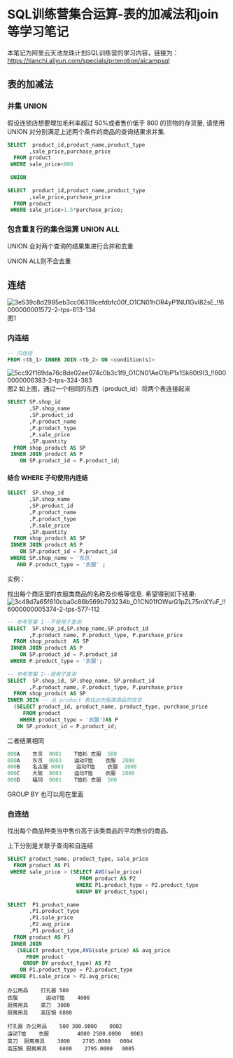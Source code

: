 # SQL训练营集合运算-表的加减法和join等学习笔记
本笔记为阿里云天池龙珠计划SQL训练营的学习内容，链接为：https://tianchi.aliyun.com/specials/promotion/aicampsql
## 表的加减法
### 并集 UNION
假设连锁店想要增加毛利率超过 50%或者售价低于 800 的货物的存货量, 请使用 UNION 对分别满足上述两个条件的商品的查询结果求并集.
```sql
SELECT  product_id,product_name,product_type
       ,sale_price,purchase_price
  FROM product 
 WHERE sale_price<800
  
 UNION
 
SELECT  product_id,product_name,product_type
       ,sale_price,purchase_price
  FROM product 
 WHERE sale_price>1.5*purchase_price;
```
### 包含重复行的集合运算 UNION ALL
UNION 会对两个查询的结果集进行合并和去重

UNION ALL则不会去重

## 连结
![3e539c8d2985eb3cc06319cefdbfc00f_O1CN01hOR4yP1NU1GvI82sE_!!6000000001572-2-tps-613-134](https://user-images.githubusercontent.com/55366350/128120217-ee7a808d-b650-4d64-93b8-86af706b7435.png)
图1
### 内连结
```sql
-- 内连结
FROM <tb_1> INNER JOIN <tb_2> ON <condition(s)>
```
![5cc92f169da76c8de02ee074c0b3c1f9_O1CN01AeO1bP1x1Sk80t9I3_!!6000000006383-2-tps-324-383](https://user-images.githubusercontent.com/55366350/128287152-c8a1c09c-5a2b-46f2-8bcc-4486feedacc9.png)
图2
如上图，通过一个相同的东西（product_id）将两个表连接起来
```sql
SELECT SP.shop_id
       ,SP.shop_name
       ,SP.product_id
       ,P.product_name
       ,P.product_type
       ,P.sale_price
       ,SP.quantity
  FROM shop_product AS SP
 INNER JOIN product AS P
    ON SP.product_id = P.product_id;
```

#### 结合 WHERE 子句使用内连结
```sql
SELECT  SP.shop_id
       ,SP.shop_name
       ,SP.product_id
       ,P.product_name
       ,P.product_type
       ,P.sale_price
       ,SP.quantity
  FROM shop_product AS SP
 INNER JOIN product AS P
    ON SP.product_id = P.product_id
 WHERE SP.shop_name = '东京'
   AND P.product_type = '衣服' ;
```
实例：

找出每个商店里的衣服类商品的名称及价格等信息. 希望得到如下结果:
![3c48d7a65f610cba0c86b569b793234b_O1CN01fOWsrG1pZL75mXYuF_!!6000000005374-2-tps-577-112](https://user-images.githubusercontent.com/55366350/128287622-e384c467-4147-42c9-a28e-6c965053aff1.png)
```sql
-- 参考答案 1--不使用子查询
SELECT  SP.shop_id,SP.shop_name,SP.product_id 
       ,P.product_name, P.product_type, P.purchase_price
  FROM shop_product  AS SP 
 INNER JOIN product AS P 
    ON SP.product_id = P.product_id
 WHERE P.product_type = '衣服';
 
-- 参考答案 2--使用子查询
SELECT  SP.shop_id, SP.shop_name, SP.product_id
       ,P.product_name, P.product_type, P.purchase_price
  FROM shop_product AS SP 
INNER JOIN -- 从 product 表找出衣服类商品的信息
  (SELECT product_id, product_name, product_type, purchase_price
     FROM product	
    WHERE product_type = '衣服')AS P 
   ON SP.product_id = P.product_id;
```
二者结果相同
```sql
000A	东京	0001	T恤衫	衣服	500
000A	东京	0003	运动T恤	衣服	2800
000B	名古屋	0003	运动T恤	衣服	2800
000C	大阪	0003	运动T恤	衣服	2800
000D	福冈	0001	T恤衫	衣服	500
```
GROUP BY 也可以用在里面
### 自连结
找出每个商品种类当中售价高于该类商品的平均售价的商品.

上下分别是关联子查询和自连结
```sql
SELECT product_name, product_type, sale_price
  FROM product AS P1
 WHERE sale_price > (SELECT AVG(sale_price)
                       FROM product AS P2
                      WHERE P1.product_type = P2.product_type
                      GROUP BY product_type);
                      
SELECT  P1.product_name
       ,P1.product_type
       ,P1.sale_price
       ,P2.avg_price
       ,P1.product_id
  FROM product AS P1
 INNER JOIN 
   (SELECT product_type,AVG(sale_price) AS avg_price 
      FROM product 
     GROUP BY product_type) AS P2 
    ON P1.product_type = P2.product_type
 WHERE P1.sale_price > P2.avg_price;
```
```
办公用品	打孔器	500
衣服	       运动T恤	   4000
厨房用具	菜刀	3000
厨房用具	高压锅	6800

打孔器	办公用品	500	300.0000	0002
运动T恤	衣服	       4000	2500.0000	0003
菜刀	厨房用具	3000	2795.0000	0004
高压锅	厨房用具	6800	2795.0000	0005
```

